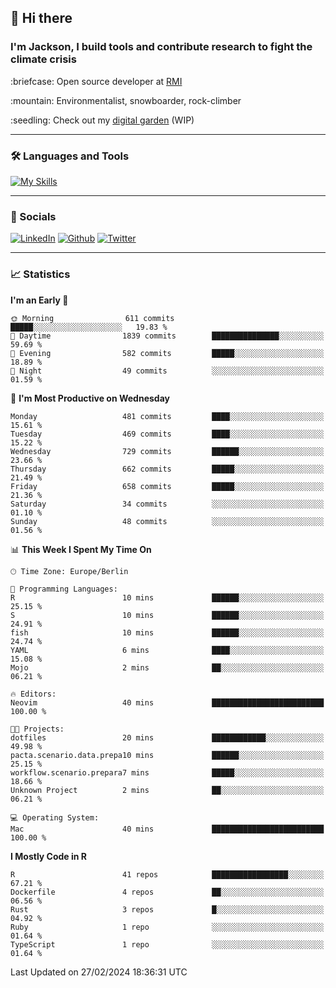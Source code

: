 ## :wave: Hi there
### I'm Jackson, I build tools and contribute research to fight the climate crisis
<p> :briefcase: Open source developer at <a href="https://rmi.org/" alt="RMI">RMI</a></p>
<p> :mountain: Environmentalist, snowboarder, rock-climber</p>
<p> :seedling: Check out my <a href="https://jdhoffa.github.io/" alt="digital garden">digital garden</a> (WIP) </p>

---

### :hammer_and_wrench: Languages and Tools

[![My Skills](https://skillicons.dev/icons?i=r,python,rust,js,html,css,postgresql,neovim,azure,docker,git&perline=6&theme=dark)](https://skillicons.dev)

---

### :iphone: Socials

[![LinkedIn](https://skillicons.dev/icons?i=linkedin&theme=dark)](https://www.linkedin.com/in/jackson-hoffart/) 
[![Github](https://skillicons.dev/icons?i=github&theme=dark)](https://github.com/jdhoffa) 
[![Twitter](https://skillicons.dev/icons?i=twitter&theme=dark)](https://twitter.com/jdhoffart) 

---

### :chart_with_upwards_trend: Statistics

 
<!--START_SECTION:waka-->
**I'm an Early 🐤** 

```text
🌞 Morning                611 commits         █████░░░░░░░░░░░░░░░░░░░░   19.83 % 
🌆 Daytime                1839 commits        ███████████████░░░░░░░░░░   59.69 % 
🌃 Evening                582 commits         █████░░░░░░░░░░░░░░░░░░░░   18.89 % 
🌙 Night                  49 commits          ░░░░░░░░░░░░░░░░░░░░░░░░░   01.59 % 
```
📅 **I'm Most Productive on Wednesday** 

```text
Monday                   481 commits         ████░░░░░░░░░░░░░░░░░░░░░   15.61 % 
Tuesday                  469 commits         ████░░░░░░░░░░░░░░░░░░░░░   15.22 % 
Wednesday                729 commits         ██████░░░░░░░░░░░░░░░░░░░   23.66 % 
Thursday                 662 commits         █████░░░░░░░░░░░░░░░░░░░░   21.49 % 
Friday                   658 commits         █████░░░░░░░░░░░░░░░░░░░░   21.36 % 
Saturday                 34 commits          ░░░░░░░░░░░░░░░░░░░░░░░░░   01.10 % 
Sunday                   48 commits          ░░░░░░░░░░░░░░░░░░░░░░░░░   01.56 % 
```


📊 **This Week I Spent My Time On** 

```text
🕑︎ Time Zone: Europe/Berlin

💬 Programming Languages: 
R                        10 mins             ██████░░░░░░░░░░░░░░░░░░░   25.15 % 
S                        10 mins             ██████░░░░░░░░░░░░░░░░░░░   24.91 % 
fish                     10 mins             ██████░░░░░░░░░░░░░░░░░░░   24.74 % 
YAML                     6 mins              ████░░░░░░░░░░░░░░░░░░░░░   15.08 % 
Mojo                     2 mins              ██░░░░░░░░░░░░░░░░░░░░░░░   06.21 % 

🔥 Editors: 
Neovim                   40 mins             █████████████████████████   100.00 % 

🐱‍💻 Projects: 
dotfiles                 20 mins             ████████████░░░░░░░░░░░░░   49.98 % 
pacta.scenario.data.prepa10 mins             ██████░░░░░░░░░░░░░░░░░░░   25.15 % 
workflow.scenario.prepara7 mins              █████░░░░░░░░░░░░░░░░░░░░   18.66 % 
Unknown Project          2 mins              ██░░░░░░░░░░░░░░░░░░░░░░░   06.21 % 

💻 Operating System: 
Mac                      40 mins             █████████████████████████   100.00 % 
```

**I Mostly Code in R** 

```text
R                        41 repos            █████████████████░░░░░░░░   67.21 % 
Dockerfile               4 repos             ██░░░░░░░░░░░░░░░░░░░░░░░   06.56 % 
Rust                     3 repos             █░░░░░░░░░░░░░░░░░░░░░░░░   04.92 % 
Ruby                     1 repo              ░░░░░░░░░░░░░░░░░░░░░░░░░   01.64 % 
TypeScript               1 repo              ░░░░░░░░░░░░░░░░░░░░░░░░░   01.64 % 
```




 Last Updated on 27/02/2024 18:36:31 UTC
<!--END_SECTION:waka-->
